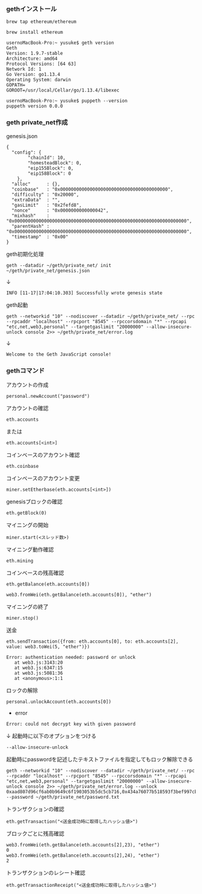 ### gethインストール
```
brew tap ethereum/ethereum
```

```
brew install ethereum
```

```
usernoMacBook-Pro:~ yusuke$ geth version
Geth
Version: 1.9.7-stable
Architecture: amd64
Protocol Versions: [64 63]
Network Id: 1
Go Version: go1.13.4
Operating System: darwin
GOPATH=
GOROOT=/usr/local/Cellar/go/1.13.4/libexec
```

```
usernoMacBook-Pro:~ yusuke$ puppeth --version
puppeth version 0.0.0
```

### geth private_net作成
genesis.json
```
{
  "config": {
        "chainId": 10,
        "homesteadBlock": 0,
        "eip155Block": 0,
        "eip158Block": 0
    },
  "alloc"      : {},
  "coinbase"   : "0x0000000000000000000000000000000000000000",
  "difficulty" : "0x20000",
  "extraData"  : "",
  "gasLimit"   : "0x2fefd8",
  "nonce"      : "0x0000000000000042",
  "mixhash"    : "0x0000000000000000000000000000000000000000000000000000000000000000",
  "parentHash" : "0x0000000000000000000000000000000000000000000000000000000000000000",
  "timestamp"  : "0x00"
}
```

geth初期化処理
```
geth --datadir ~/geth/private_net/ init ~/geth/private_net/genesis.json
```
↓
```
INFO [11-17|17:04:10.303] Successfully wrote genesis state
```

geth起動
```
geth --networkid "10" --nodiscover --datadir ~/geth/private_net/ --rpc --rpcaddr "localhost" --rpcport "8545" --rpccorsdomain "*" --rpcapi "etc,net,web3,personal" --targetgaslimit "20000000" --allow-insecure-unlock console 2>> ~/geth/private_net/error.log
```
↓
```
Welcome to the Geth JavaScript console!
```

### gethコマンド
アカウントの作成
 ```
 personal.newAccount("password")
 ```
 アカウントの確認
 ```
 eth.accounts
 ```
 または
 ```
 eth.accounts[<int>]
 ```
 
 コインベースのアカウント確認
 ```
 eth.coinbase
 ```
 コインベースのアカウント変更
 ```
 miner.setEtherbase(eth.accounts[<int>])
 ```
 genesisブロックの確認
 ```
 eth.getBlock(0)
 ```
 マイニングの開始
 ```
 miner.start(<スレッド数>)
 ```
 マイニング動作確認
 ```
 eth.mining
 ```
 コインベースの残高確認
 ```
 eth.getBalance(eth.accounts[0])
 ```
 ```
 web3.fromWei(eth.getBalance(eth.accounts[0]), "ether")
 ```
 マイニングの終了
 ```
 miner.stop()
 ```
 送金
 ```
 eth.sendTransaction({from: eth.accounts[0], to: eth.accounts[2], value: web3.toWei(5, "ether")})
 
 Error: authentication needed: password or unlock
    at web3.js:3143:20
    at web3.js:6347:15
    at web3.js:5081:36
    at <anonymous>:1:1
 ```
 ロックの解除
 ```
 personal.unlockAccount(eth.accounts[0])
 ```
 - error
 ```
 Error: could not decrypt key with given password
 ```
 ↓
 起動時に以下のオプションをつける
 ```
 --allow-insecure-unlock
 ```
 
 起動時にpasswordを記述したテキストファイルを指定してもロック解除できる
 ```
 geth --networkid "10" --nodiscover --datadir ~/geth/private_net/ --rpc --rpcaddr "localhost" --rpcport "8545" --rpccorsdomain "*" --rpcapi "etc,net,web3,personal" --targetgaslimit "20000000" --allow-insecure-unlock console 2>> ~/geth/private_net/error.log --unlock 0xaad807d96cf6ab0b9649c6f1903053b5dc5cb716,0x434a76077b518593f3bef997cb9f9d087c049aac,0x77fb188542171bf00b2f0031b91a6b96782da879 --password ~/geth/private_net/password.txt
 ```
 
トランザクションの確認
 ```
 eth.getTransaction("<送金成功時に取得したハッシュ値>")
 ```
 ブロックごとに残高確認
 ```
 web3.fromWei(eth.getBalance(eth.accounts[2],23), "ether")
 0
 web3.fromWei(eth.getBalance(eth.accounts[2],24), "ether")
 2
 ```
 トランザクションのレシート確認
 ```
 eth.getTransactionReceipt("<送金成功時に取得したハッシュ値>")
 ```
